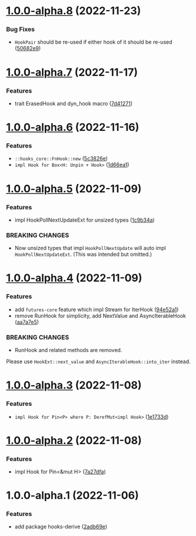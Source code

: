 # [1.0.0-alpha.8](https://github.com/frender-rs/hooks/compare/hooks-core-v1.0.0-alpha.7...hooks-core-v1.0.0-alpha.8) (2022-11-23)


### Bug Fixes

* `HookPair` should be re-used if either hook of it should be re-used ([50682e9](https://github.com/frender-rs/hooks/commit/50682e973afd771ec799334fe1c256d5670fcf92))

# [1.0.0-alpha.7](https://github.com/frender-rs/hooks/compare/hooks-core-v1.0.0-alpha.6...hooks-core-v1.0.0-alpha.7) (2022-11-17)


### Features

* trait ErasedHook and dyn_hook macro ([7d41271](https://github.com/frender-rs/hooks/commit/7d4127130725e1eb347c05d6460a15dd59c89670))

# [1.0.0-alpha.6](https://github.com/frender-rs/hooks/compare/hooks-core-v1.0.0-alpha.5...hooks-core-v1.0.0-alpha.6) (2022-11-16)


### Features

* `::hooks_core::FnHook::new` ([5c3826e](https://github.com/frender-rs/hooks/commit/5c3826eee8d2bcc137952cc8a8a466b4c3d7d014))
* `impl Hook for Box<H: Unpin + Hook>` ([1d66ea1](https://github.com/frender-rs/hooks/commit/1d66ea166d89cd9ce7ca38fdc2ee5472fdd3f54d))

# [1.0.0-alpha.5](https://github.com/frender-rs/hooks/compare/hooks-core-v1.0.0-alpha.4...hooks-core-v1.0.0-alpha.5) (2022-11-09)


### Features

* impl HookPollNextUpdateExt for unsized types ([1c9b34a](https://github.com/frender-rs/hooks/commit/1c9b34a9614bbc3a185ad2aa41625dbc695bd998))


### BREAKING CHANGES

* Now unsized types that impl `HookPollNextUpdate` will auto impl `HookPollNextUpdateExt`.
(This was intended but omitted.)

# [1.0.0-alpha.4](https://github.com/frender-rs/hooks/compare/hooks-core-v1.0.0-alpha.3...hooks-core-v1.0.0-alpha.4) (2022-11-09)


### Features

* add `futures-core` feature which impl Stream for IterHook<H> ([94e52a1](https://github.com/frender-rs/hooks/commit/94e52a1725918643b7c521e752ca2c78748691d6))
* remove RunHook for simplicity, add NextValue and AsyncIterableHook ([aa7a7e5](https://github.com/frender-rs/hooks/commit/aa7a7e5076169dd7ac873545028ac591515bba40))


### BREAKING CHANGES

* RunHook and related methods are removed.

Please use `HookExt::next_value` and `AsyncIterableHook::into_iter` instead.

# [1.0.0-alpha.3](https://github.com/frender-rs/hooks/compare/hooks-core-v1.0.0-alpha.2...hooks-core-v1.0.0-alpha.3) (2022-11-08)


### Features

* `impl Hook for Pin<P> where P: DerefMut<impl Hook>` ([1e1733d](https://github.com/frender-rs/hooks/commit/1e1733dabe3b2aae330c0d15a119a589bd9618f6))

# [1.0.0-alpha.2](https://github.com/frender-rs/hooks/compare/hooks-core-v1.0.0-alpha.1...hooks-core-v1.0.0-alpha.2) (2022-11-08)


### Features

* impl Hook for Pin<&mut H> ([7a27dfa](https://github.com/frender-rs/hooks/commit/7a27dfaed56856f784a1774073e27a1ac3a2e448))

# 1.0.0-alpha.1 (2022-11-06)


### Features

* add package hooks-derive ([2adb69e](https://github.com/frender-rs/hooks/commit/2adb69e75ef3fa2bb135bed40ded7a235a32a422))

